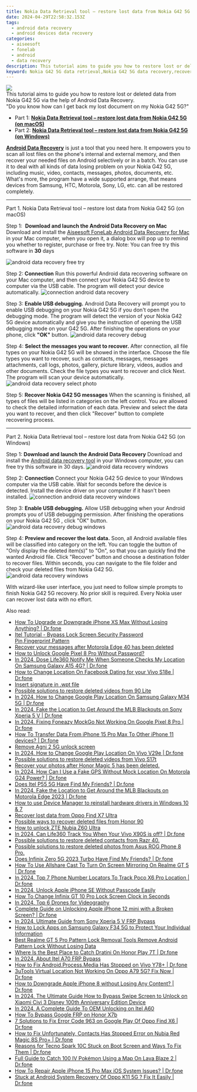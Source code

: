 ```yaml
---
title: Nokia Data Retrieval tool – restore lost data from Nokia G42 5G
date: 2024-04-29T22:58:32.153Z
tags: 
  - android data recovery
  - android devices data recovery
categories: 
  - aiseesoft
  - fonelab
  - android
  - data recovery
description: This tutorial aims to guide you how to restore lost or deleted data from Nokia G42 5G via the help of Android Data Recovery.
keyword: Nokia G42 5G data retrieval,Nokia G42 5G data recovery,recover lost files from Nokia G42 5G,Regain missing files on Nokia G42 5G,broken Nokia G42 5G data recovery solution,restore deleted data on Nokia G42 5G,Nokia G42 5G issues with data deleted,recover deleted data 2018 for Nokia G42 5G,Nokia G42 5G all data delete,lost all data in Nokia G42 5G again,deletes data of Nokia G42 5G
---
```


<img src="https://img0mobiles.techidaily.com/images/best-assets/devices/nokia/nokia-g42-5g/3.jpg" class="atpl-imgstyle"  />

<div class="atpl-content atpl-for-fonelab-android recover-data">

<div class="atpl-post-description-part-1">
This tutorial aims to guide you how to restore lost or deleted data from Nokia G42 5G via the help of Android Data Recovery.
</div>
<div class="atpl-post-device-model-description">

</div>




<div class="atpl-post-description-part-2">
<div class="tpl-content-sub-paragraph-question">
    "Do you know how can I get back my lost document on my Nokia G42 5G?"
</div>
</div>


<ul>
  <li>Part 1: <strong><a href="#p1">Nokia Data Retrieval tool – restore lost data from Nokia G42 5G (on macOS)</a></strong></li>
  <li>Part 2: <strong><a href="#p2">Nokia Data Retrieval tool – restore lost data from Nokia G42 5G (on Windows)</a></strong></li>
</ul>


<div class="atpl-post-description-part-3">
<div class="tpl-content-sub-paragraph-normal">
  <p>
    <a href="https://tools.techidaily.com/aiseesoft-android-data-recovery/" ><strong>Android Data Recovery</strong></a> is just a tool that you need here. It empowers you to scan all lost files on the phone's internal and external memory, and then recover your needed files on Android selectively or in a batch. You can use it to deal with all kinds of data losing problem on your Nokia G42 5G, including music, video, contacts, messages, photos, documents, etc. What's more, the program have a wide supported arrange, that means devices from Samsung, HTC, Motorola, Sony, LG, etc. can all be restored completely.
  </p>
</div>
</div>


<!-- Part 1 -->
<a id="p1" name="p1" ></a><hr>

<div>
  <span class="atpl-step-part-style">Part 1. Nokia Data Retrieval tool – restore lost data from Nokia G42 5G (on macOS)</span>
</div>  

<span class="atpl-stepstyle-a"><span>Step 1: </span></span> <strong>Download and launch the Android Data Recovery on Mac</strong>
Download and install the <a href="https://tools.techidaily.com/aiseesoft-android-data-recovery-for-mac/" >Aiseesoft FoneLab Android Data Recovery for Mac</a> in your Mac computer, when you open it, a dialog box will pop up to remind you whether to register, purchase or free try.
Note: You can free try this software in <strong>30</strong> days

<img src="https://tools.techidaily.com/images/apps/aiseesoft/android-data-recovery/mac-free-try.png" class="atpl-imgstyle" alt="android data recovery free try" />

<span class="atpl-stepstyle-a"><span>Step 2: </span></span> <strong>Connection</strong>
Run this powerful Android data recovering software on your Mac computer, and then connect your Nokia G42 5G device to computer via the USB cable. The program will detect your device automatically.
<img src="https://tools.techidaily.com/images/apps/aiseesoft/android-data-recovery/mac-connection-interface.jpg" class="atpl-imgstyle" alt="connection android data recovery" />

<span class="atpl-stepstyle-a"><span>Step 3: </span></span> <strong>Enable USB debugging.</strong>
Android Data Recovery will prompt you to enable USB debugging on your Nokia G42 5G  if you don't open the debugging mode. The program will detect the version of your Nokia G42 5G device automatically and give you the instruction of opening the USB debugging mode on your G42 5G. After finishing the operations on your phone, click <strong>"OK"</strong> button.
<img src="https://tools.techidaily.com/images/apps/aiseesoft/android-data-recovery/mac-android-usb-debug.jpg"  class="atpl-imgstyle" alt="android data recovery debug" />

<span class="atpl-stepstyle-a"><span>Step 4: </span></span> <strong>Select the messages you want to recover.</strong>
After connection, all file types on your Nokia G42 5G will be showed in the interface. Choose the file types you want to recover, such as contacts, messages, messages attachments, call logs, photos, gallery, picture library, videos, audios and other documents. Check the file types you want to recover and click Next. The program will scan your device automatically.
<img src="https://tools.techidaily.com/images/apps/aiseesoft/android-data-recovery/mac-choose-type-photos.jpg" class="atpl-imgstyle" alt="android data recovery select photo" />

<span class="atpl-stepstyle-a"><span>Step 5: </span></span> <strong>Recover Nokia G42 5G messages</strong>
When the scanning is finished, all types of files will be listed in categories on the left control. You are allowed to check the detailed information of each data. Preview and select the data you want to recover, and then click "Recover" button to complete recovering process.


<a id="p2" name="p2"></a><hr>

<!-- Part 2 -->
<div>
  <span class="atpl-step-part-style">Part 2. Nokia Data Retrieval tool – restore lost data from Nokia G42 5G (on Windows)</span>
</div>

<span class="atpl-stepstyle-a"><span>Step 1: </span></span> <strong>Download and launch the Android Data Recovery</strong>
Download and install the <a href="https://tools.techidaily.com/aiseesoft-android-data-recovery-for-win/" >Android data recovery tool</a> in your Windows computer, you can free try this software in 30 days.
<img src="https://tools.techidaily.com/images/apps/aiseesoft/android-data-recovery/win-start-interface.png"  class="atpl-imgstyle" alt="android data recovery windows" />

<span class="atpl-stepstyle-a"><span>Step 2: </span></span> <strong>Connection</strong>
Connect your Nokia G42 5G device to your Windows computer via the USB cable. Wait for seconds before the device is detected. Install the device driver on your computer if it hasn't been installed.
<img src="https://tools.techidaily.com/images/apps/aiseesoft/android-data-recovery/win-connection-interface.png" class="atpl-imgstyle" alt="connection android data recovery windows" />

<span class="atpl-stepstyle-a"><span>Step 3: </span></span> <strong>Enable USB debugging.</strong>
Allow USB debugging when your Android prompts you of USB debugging permission. After finishing the operations on your Nokia G42 5G , click "OK" button.
<img src="https://tools.techidaily.com/images/apps/aiseesoft/android-data-recovery/win-android-usb-debug.png" class="atpl-imgstyle" alt="android data recovery debug windows" />

<span class="atpl-stepstyle-a"><span>Step 4: </span></span> <strong>Preview and recover the lost data.</strong>
Soon, all Android available files will be classified into category on the left. You can toggle the button of "Only display the deleted item(s)" to "On", so that you can quickly find the wanted Android file. Click "Recover" button and choose a destination folder to recover files. Within seconds, you can navigate to the file folder and check your deleted files from Nokia G42 5G.
<img src="https://tools.techidaily.com/images/apps/aiseesoft/android-data-recovery/win-recover-photos.png" class="atpl-imgstyle" alt="android data recovery windows" />

<div class="atpl-post-description-part-4">
<div class="tpl-content-sub-paragraph-normal">
  <p>
    With wizard-like user interface, you just need to follow simple prompts to finish Nokia G42 5G recovery. No prior skill is required. Every Nokia user can recover lost data with no effort.
  </p>
</div>
</div>


<ins class="adsbygoogle"
     style="display:block"
     data-ad-client="ca-pub-7571918770474297"
     data-ad-slot="8358498916"
     data-ad-format="auto"
     data-full-width-responsive="true"></ins>



</div>
<ins class="adsbygoogle"
    style="display:block"
    data-ad-format="autorelaxed"
    data-ad-client="ca-pub-7571918770474297"
    data-ad-slot="1223367746"></ins>

<span class="atpl-alsoreadstyle">Also read:</span>
<div><ul>
<li><a href="https://review-topics.techidaily.com/how-to-upgrade-or-downgrade-iphone-xs-max-without-losing-anything-drfone-by-drfone-ios-system-repair-ios-system-repair/"><u>How To Upgrade or Downgrade iPhone XS Max Without Losing Anything? | Dr.fone</u></a></li>
<li><a href="https://review-topics.techidaily.com/itel-tutorial-bypass-lock-screensecurity-password-pinfingerprintpattern-by-drfone-android-unlock-android-unlock/"><u>Itel Tutorial - Bypass Lock Screen,Security Password Pin,Fingerprint,Pattern</u></a></li>
<li><a href="https://review-topics.techidaily.com/recover-your-messages-after-motorola-edge-40-has-been-deleted-by-fonelab-android-recover-messages/"><u>Recover your messages after Motorola Edge 40 has been deleted</u></a></li>
<li><a href="https://review-topics.techidaily.com/how-to-unlock-google-pixel-8-pro-without-password-by-drfone-android-unlock-android-unlock/"><u>How to Unlock Google Pixel 8 Pro Without Password?</u></a></li>
<li><a href="https://review-topics.techidaily.com/in-2024-dose-life360-notify-me-when-someone-checks-my-location-on-samsung-galaxy-a15-4g-drfone-by-drfone-virtual-android/"><u>In 2024, Dose Life360 Notify Me When Someone Checks My Location On Samsung Galaxy A15 4G? | Dr.fone</u></a></li>
<li><a href="https://review-topics.techidaily.com/how-to-change-location-on-facebook-dating-for-your-vivo-s18e-drfone-by-drfone-virtual-android/"><u>How to Change Location On Facebook Dating for your Vivo S18e | Dr.fone</u></a></li>
<li><a href="https://review-topics.techidaily.com/insert-signature-in-wpt-file-by-ldigisigner-sign-a-word-sign-a-word/"><u>Insert signature in .wpt file</u></a></li>
<li><a href="https://review-topics.techidaily.com/possible-solutions-to-restore-deleted-videos-from-90-lite-by-fonelab-android-recover-video/"><u>Possible solutions to restore deleted videos from 90 Lite</u></a></li>
<li><a href="https://review-topics.techidaily.com/in-2024-how-to-change-google-play-location-on-samsung-galaxy-m34-5g-drfone-by-drfone-virtual-android/"><u>In 2024, How to Change Google Play Location On Samsung Galaxy M34 5G | Dr.fone</u></a></li>
<li><a href="https://review-topics.techidaily.com/in-2024-fake-the-location-to-get-around-the-mlb-blackouts-on-sony-xperia-5-v-drfone-by-drfone-virtual-android/"><u>In 2024, Fake the Location to Get Around the MLB Blackouts on Sony Xperia 5 V | Dr.fone</u></a></li>
<li><a href="https://review-topics.techidaily.com/in-2024-fixing-foneazy-mockgo-not-working-on-google-pixel-8-pro-drfone-by-drfone-virtual-android/"><u>In 2024, Fixing Foneazy MockGo Not Working On Google Pixel 8 Pro | Dr.fone</u></a></li>
<li><a href="https://review-topics.techidaily.com/how-to-transfer-data-from-iphone-15-pro-max-to-other-iphone-11-devices-drfone-by-drfone-transfer-data-from-ios-transfer-data-from-ios/"><u>How To Transfer Data From iPhone 15 Pro Max To Other iPhone 11 devices? | Dr.fone</u></a></li>
<li><a href="https://review-topics.techidaily.com/remove-agni-2-5g-unlock-screen-by-drfone-android-unlock-android-unlock/"><u>Remove Agni 2 5G unlock screen</u></a></li>
<li><a href="https://review-topics.techidaily.com/in-2024-how-to-change-google-play-location-on-vivo-v29e-drfone-by-drfone-virtual-android/"><u>In 2024, How to Change Google Play Location On Vivo V29e | Dr.fone</u></a></li>
<li><a href="https://review-topics.techidaily.com/possible-solutions-to-restore-deleted-videos-from-vivo-s17t-by-fonelab-android-recover-video/"><u>Possible solutions to restore deleted videos from Vivo S17t</u></a></li>
<li><a href="https://review-topics.techidaily.com/recover-your-photos-after-honor-magic-5-has-been-deleted-by-fonelab-android-recover-photos/"><u>Recover your photos after Honor Magic 5 has been deleted.</u></a></li>
<li><a href="https://review-topics.techidaily.com/in-2024-how-can-i-use-a-fake-gps-without-mock-location-on-motorola-g24-power-drfone-by-drfone-virtual-android/"><u>In 2024, How Can I Use a Fake GPS Without Mock Location On Motorola G24 Power? | Dr.fone</u></a></li>
<li><a href="https://review-topics.techidaily.com/does-itel-p55-5g-have-find-my-friends-drfone-by-drfone-virtual-android/"><u>Does Itel P55 5G Have Find My Friends? | Dr.fone</u></a></li>
<li><a href="https://review-topics.techidaily.com/in-2024-fake-the-location-to-get-around-the-mlb-blackouts-on-motorola-edge-2023-drfone-by-drfone-virtual-android/"><u>In 2024, Fake the Location to Get Around the MLB Blackouts on Motorola Edge 2023 | Dr.fone</u></a></li>
<li><a href="https://review-topics.techidaily.com/how-to-use-device-manager-to-reinstall-hardware-drivers-in-windows-10-and-7-by-drivereasy-guide/"><u>How to use Device Manager to reinstall hardware drivers in Windows 10 & 7</u></a></li>
<li><a href="https://review-topics.techidaily.com/recover-lost-data-from-oppo-find-x7-ultra-by-fonelab-android-recover-data/"><u>Recover lost data from Oppo Find X7 Ultra</u></a></li>
<li><a href="https://review-topics.techidaily.com/possible-ways-to-recover-deleted-files-from-honor-90-by-fonelab-android-recover-data/"><u>Possible ways to recover deleted files from Honor 90</u></a></li>
<li><a href="https://review-topics.techidaily.com/how-to-unlock-zte-nubia-z60-ultra-by-drfone-android-unlock-android-unlock/"><u>How to unlock ZTE Nubia Z60 Ultra</u></a></li>
<li><a href="https://review-topics.techidaily.com/in-2024-can-life360-track-you-when-your-vivo-x90s-is-off-drfone-by-drfone-virtual-android/"><u>In 2024, Can Life360 Track You When Your Vivo X90S is off? | Dr.fone</u></a></li>
<li><a href="https://review-topics.techidaily.com/possible-solutions-to-restore-deleted-contacts-from-razr-40-by-fonelab-android-recover-contacts/"><u>Possible solutions to restore deleted contacts from Razr 40.</u></a></li>
<li><a href="https://review-topics.techidaily.com/possible-solutions-to-restore-deleted-photos-from-asus-rog-phone-8-pro-by-fonelab-android-recover-photos/"><u>Possible solutions to restore deleted photos from Asus ROG Phone 8 Pro.</u></a></li>
<li><a href="https://review-topics.techidaily.com/does-infinix-zero-5g-2023-turbo-have-find-my-friends-drfone-by-drfone-virtual-android/"><u>Does Infinix Zero 5G 2023 Turbo Have Find My Friends? | Dr.fone</u></a></li>
<li><a href="https://screen-mirror.techidaily.com/how-to-use-allshare-cast-to-turn-on-screen-mirroring-on-realme-gt-5-drfone-by-drfone-android/"><u>How To Use Allshare Cast To Turn On Screen Mirroring On Realme GT 5 | Dr.fone</u></a></li>
<li><a href="https://android-location-track.techidaily.com/in-2024-top-7-phone-number-locators-to-track-poco-x6-pro-location-drfone-by-drfone-virtual-android/"><u>In 2024, Top 7 Phone Number Locators To Track Poco X6 Pro Location | Dr.fone</u></a></li>
<li><a href="https://ios-unlock.techidaily.com/in-2024-unlock-apple-iphone-se-without-passcode-easily-by-drfone-ios/"><u>In 2024, Unlock Apple iPhone SE Without Passcode Easily</u></a></li>
<li><a href="https://unlock-android.techidaily.com/how-to-change-infinix-gt-10-pro-lock-screen-clock-in-seconds-by-drfone-android/"><u>How To Change Infinix GT 10 Pro Lock Screen Clock in Seconds</u></a></li>
<li><a href="https://ai-video-editing.techidaily.com/in-2024-top-6-drones-for-videography/"><u>In 2024, Top 6 Drones for Videography</u></a></li>
<li><a href="https://iphone-unlock.techidaily.com/complete-guide-on-unlocking-apple-iphone-12-mini-with-a-broken-screen-drfone-by-drfone-ios/"><u>Complete Guide on Unlocking Apple iPhone 12 mini with a Broken Screen? | Dr.fone</u></a></li>
<li><a href="https://android-frp.techidaily.com/in-2024-ultimate-guide-from-sony-xperia-5-v-frp-bypass-by-drfone-android/"><u>In 2024, Ultimate Guide from Sony Xperia 5 V FRP Bypass</u></a></li>
<li><a href="https://android-unlock.techidaily.com/how-to-lock-apps-on-samsung-galaxy-f34-5g-to-protect-your-individual-information-by-drfone-android/"><u>How to Lock Apps on Samsung Galaxy F34 5G to Protect Your Individual Information</u></a></li>
<li><a href="https://easy-unlock-android.techidaily.com/best-realme-gt-5-pro-pattern-lock-removal-tools-remove-android-pattern-lock-without-losing-data-by-drfone-android/"><u>Best Realme GT 5 Pro Pattern Lock Removal Tools Remove Android Pattern Lock Without Losing Data</u></a></li>
<li><a href="https://pokemon-go-android.techidaily.com/where-is-the-best-place-to-catch-dratini-on-honor-play-7t-drfone-by-drfone-virtual-android/"><u>Where Is the Best Place to Catch Dratini On Honor Play 7T | Dr.fone</u></a></li>
<li><a href="https://bypass-frp.techidaily.com/in-2024-about-itel-a70-frp-bypass-by-drfone-android/"><u>In 2024, About Itel A70 FRP Bypass</u></a></li>
<li><a href="https://change-location.techidaily.com/how-to-fix-androidprocessmedia-has-stopped-on-vivo-y78plus-drfone-by-drfone-fix-android-problems-fix-android-problems/"><u>How to Fix Android.Process.Media Has Stopped on Vivo Y78+ | Dr.fone</u></a></li>
<li><a href="https://location-fake.techidaily.com/3utools-virtual-location-not-working-on-oppo-a79-5g-fix-now-drfone-by-drfone-virtual-android/"><u>3uTools Virtual Location Not Working On Oppo A79 5G? Fix Now | Dr.fone</u></a></li>
<li><a href="https://techidaily.com/how-to-downgrade-apple-iphone-8-without-losing-any-content-drfone-by-drfone-ios-system-repair-ios-system-repair/"><u>How to Downgrade Apple iPhone 8 without Losing Any Content? | Dr.fone</u></a></li>
<li><a href="https://unlock-android.techidaily.com/in-2024-the-ultimate-guide-how-to-bypass-swipe-screen-to-unlock-on-xiaomi-civi-3-disney-100th-anniversary-edition-device-by-drfone-android/"><u>In 2024, The Ultimate Guide How to Bypass Swipe Screen to Unlock on Xiaomi Civi 3 Disney 100th Anniversary Edition Device</u></a></li>
<li><a href="https://unlock-android.techidaily.com/in-2024-a-complete-guide-to-oem-unlocking-on-itel-a60-by-drfone-android/"><u>In 2024, A Complete Guide To OEM Unlocking on Itel A60</u></a></li>
<li><a href="https://phone-solutions.techidaily.com/how-to-bypass-google-frp-on-honor-x7b-by-drfone-android-unlock-remove-google-frp/"><u>How To Bypass Google FRP on Honor X7b</u></a></li>
<li><a href="https://howto.techidaily.com/7-solutions-to-fix-error-code-963-on-google-play-of-oppo-find-x6-drfone-by-drfone-fix-android-problems-fix-android-problems/"><u>7 Solutions to Fix Error Code 963 on Google Play Of Oppo Find X6 | Dr.fone</u></a></li>
<li><a href="https://fix-guide.techidaily.com/how-to-fix-unfortunately-contacts-has-stopped-error-on-nubia-red-magic-8s-proplus-drfone-by-drfone-fix-android-problems-fix-android-problems/"><u>How to Fix Unfortunately, Contacts Has Stopped Error on Nubia Red Magic 8S Pro+ | Dr.fone</u></a></li>
<li><a href="https://fix-guide.techidaily.com/reasons-for-tecno-spark-10c-stuck-on-boot-screen-and-ways-to-fix-them-drfone-by-drfone-fix-android-problems-fix-android-problems/"><u>Reasons for Tecno Spark 10C Stuck on Boot Screen and Ways To Fix Them | Dr.fone</u></a></li>
<li><a href="https://android-pokemon-go.techidaily.com/full-guide-to-catch-100-iv-pokemon-using-a-map-on-lava-blaze-2-drfone-by-drfone-virtual-android/"><u>Full Guide to Catch 100 IV Pokémon Using a Map On Lava Blaze 2 | Dr.fone</u></a></li>
<li><a href="https://techidaily.com/how-to-repair-apple-iphone-15-pro-max-ios-system-issues-drfone-by-drfone-ios-system-repair-ios-system-repair/"><u>How To Repair Apple iPhone 15 Pro Max iOS System Issues? | Dr.fone</u></a></li>
<li><a href="https://howto.techidaily.com/stuck-at-android-system-recovery-of-oppo-k11-5g-fix-it-easily-drfone-by-drfone-fix-android-problems-fix-android-problems/"><u>Stuck at Android System Recovery Of Oppo K11 5G ? Fix It Easily | Dr.fone</u></a></li>
</ul></div>

